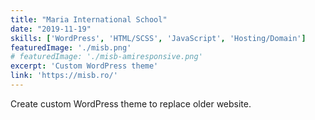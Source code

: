 ```yaml
---
title: "Maria International School"
date: "2019-11-19"
skills: ['WordPress', 'HTML/SCSS', 'JavaScript', 'Hosting/Domain']
featuredImage: './misb.png'
# featuredImage: './misb-amiresponsive.png'
excerpt: 'Custom WordPress theme'
link: 'https://misb.ro/'
---
```


Create custom WordPress theme to replace older website.